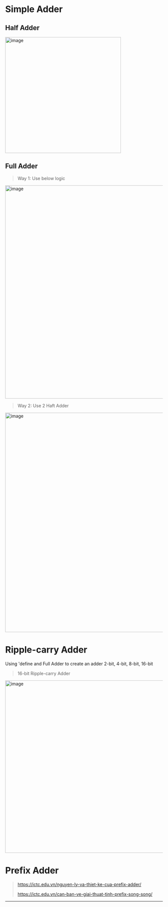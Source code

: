 # Simple Adder
## Half Adder
<img width="370" alt="image" src="https://github.com/user-attachments/assets/e6eeaa10-26bc-4422-bceb-28d5a6c4d181">

## Full Adder
> Way 1: Use below logic

<img width="680" alt="image" src="https://github.com/user-attachments/assets/adc47c75-70b3-4261-b0f6-8e17f5c4fbe9">

> Way 2: Use 2 Haft Adder

<img width="700" alt="image" src="https://github.com/user-attachments/assets/d2e9d0a9-5afd-40eb-961b-48e015e2ecb8">

# Ripple-carry Adder
Using 'define and Full Adder to create an adder 2-bit, 4-bit, 8-bit, 16-bit 

> 16-bit Ripple-carry Adder

<img width="550" alt="image" src="https://github.com/user-attachments/assets/5abb92ea-ed26-4090-b752-fb8f64b3f2ba">

# Prefix Adder
> https://ictc.edu.vn/nguyen-ly-va-thiet-ke-cua-prefix-adder/
>
> https://ictc.edu.vn/can-ban-ve-giai-thuat-tinh-prefix-song-song/
-------------
